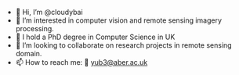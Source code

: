 - 👋 Hi, I’m @cloudybai
- 👀 I’m interested in computer vision and remote sensing imagery processing.
- 🌱 I hold a PhD degree in Computer Science in UK
- 💞️ I’m looking to collaborate on research projects in remote sensing domain.
- 📫 How to reach me: 📧 yub3@aber.ac.uk

<!---
cloudybai/cloudybai is a ✨ special ✨ repository because its `README.md` (this file) appears on your GitHub profile.
You can click the Preview link to take a look at your changes.
--->
